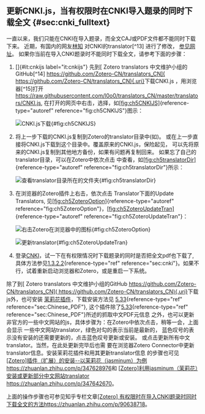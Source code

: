 ## 更新CNKI.js，当有权限时在CNKI导入题录的同时下载全文 {#sec:cnki_fulltext}

一直以来，我们只能在CNKI在导入题录，而全文CAJ或PDF文件都不能同时下载下来。 近期，有国内的网友[林知](https://www.zhihu.com/people/lin-zhi-70) 对CNKI的translator[^13] 进行了修改， [参见网址](https://www.linxingzhong.top/posts/2019-11-5/?tdsourcetag=s_pctim_aiomsg)。 如果你当前在导入CNKI题录时不能同时下载全文，请参考下面的步骤：

1.  []{#it:cnkijs label="it:cnkijs"} 先到[ Zotero translators 中文维护小组的GitHub[^14] [ https://github.com/Zotero-CN/translators_CN]( https://github.com/Zotero-CN/translators_CN){.uri}](https://github.com/Zotero-CN/translators_CN)下载CNKI.js ，用浏览器[^15]打开 <https://raw.githubusercontent.com/l0o0/translators_CN/master/translators/CNKI.js>, 在打开的网页中右击，选择，如[\[fig:ch5CNKIJS\]](#fig:ch5CNKIJS){reference-type="autoref" reference="fig:ch5CNKIJS"}图示：

    ![CNKI.js下载](ch5CNKIJS){#fig:ch5CNKIJS}

2.  将上一步下载的CNKI.js复制到Zotero的translator目录中(如)。 或在上一步直接将CNKI.js下载到这个目录中。覆盖原来的CNKI.js，保险起见， 可以先将原来的CNKI.js复制到其他地方备份，如果有问题再复制回来。 如果忘了自己的translator目录，可以在Zotero中依次点击 中查看，如[\[fig:ch5translatorDir\]](#fig:ch5translatorDir){reference-type="autoref" reference="fig:ch5translatorDir"}所示：

    ![查看translator目录所在的文件夹](ch5translatorDir){#fig:ch5translatorDir}

3.  在浏览器的Zotero插件上右击，依次点击 Translator下面的Update Translators, 见[\[fig:ch5ZoteroOption\]](#fig:ch5ZoteroOption){reference-type="autoref" reference="fig:ch5ZoteroOption"}，[\[fig:ch5ZoteroUpdateTran\]](#fig:ch5ZoteroUpdateTran){reference-type="autoref" reference="fig:ch5ZoteroUpdateTran"}：

    ![右击Zotero在浏览器中的图标](ch5ZoteroOptions){#fig:ch5ZoteroOption}

    ![更新translator](ch5ZoteroUpdateTran){#fig:ch5ZoteroUpdateTran}

4.  登录[CNKI](http://www.cnki.net)，试一下在有权限情况时下载题录的同时是否把全文pdf也下载了, 具体方法参见[1.3.2.2](#sec:cnki){reference-type="ref" reference="sec:cnki"}。如果不行，试着重新启动浏览器和Zotero，或是重启一下系统。

除了到[ Zotero translators 中文维护小组的GitHub [ https://github.com/Zotero-CN/translators_CN]( https://github.com/Zotero-CN/translators_CN){.uri}](https://github.com/Zotero-CN/translators_CN)下载js外，也可安装 [茉莉花插件](https://github.com/l0o0/jasminum/releases)，下载安装方法见 [5.33](#sec:Chinese_PDF){reference-type="ref" reference="sec:Chinese_PDF"}, 这个插件除了[5.33](#sec:Chinese_PDF){reference-type="ref" reference="sec:Chinese_PDF"}所述的抓取中文PDF元信息 之外，也可以更新非官方的一些中文网站的js，具体步骤为：在Zotero中依次点击，稍等一会，上面会显示 一些中文网站translator，绿色对勾的表示当前是最新的， 蓝色叹号的表示没有安装的还需要更新的，点击蓝色叹号更新或安装。 或点击更新所有中文translator。当然，在此处更新完毕后也需 要在浏览器Zotero Connector中更新translator信息。安装茉莉花插件和用其更新translator信息 的步骤也可见[\[Zotero\]插件（扩展）的安装--以茉莉花（jasminum）为例 <https://zhuanlan.zhihu.com/p/347628976>](https://zhuanlan.zhihu.com/p/347628976)和 [\[Zotero\]利用jasminum（茉莉花）安装或更新部分中文网站translator <https://zhuanlan.zhihu.com/p/347642670>](https://zhuanlan.zhihu.com/p/347642670)。

上面的操作步骤也可参见知乎专栏文章[\[Zotero\] 有权限时在导入CNKI题录时同时下载全文的方法<https://zhuanlan.zhihu.com/p/90638718>](https://zhuanlan.zhihu.com/p/90638718)。

